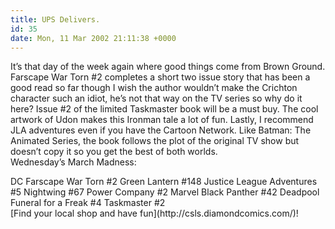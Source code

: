 ```yaml
---
title: UPS Delivers.
id: 35
date: Mon, 11 Mar 2002 21:11:38 +0000
---
```


It’s that day of the week again where good things come from Brown Ground.  
 Farscape War Torn #2 completes a short two issue story that has been a good read so far though I wish the author wouldn’t make the Crichton character such an idiot, he’s not that way on the TV series so why do it here? Issue #2 of the limited Taskmaster book will be a must buy. The cool artwork of Udon makes this Ironman tale a lot of fun. Lastly, I recommend JLA adventures even if you have the Cartoon Network. Like Batman: The Animated Series, the book follows the plot of the original <span class="caps">TV</span> show but doesn’t copy it so you get the best of both worlds.  
 Wednesday’s March Madness:

<div class="list"><span class="caps">DC</span>  
 Farscape War Torn #2  
 Green Lantern #148  
 Justice League Adventures #5  
 Nightwing #67  
 Power Company #2  
<span class="caps">Marvel</span>  
 Black Panther #42  
 Deadpool Funeral for a Freak #4  
 Taskmaster #2 </div>[Find your local shop and have fun](http://csls.diamondcomics.com/)!


